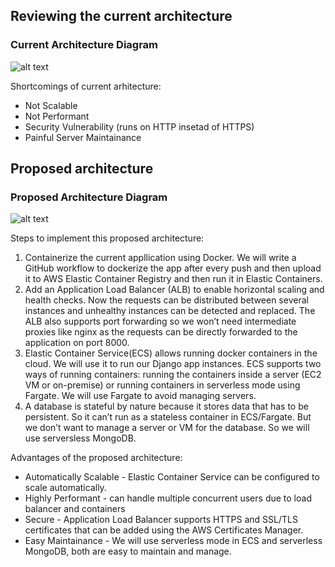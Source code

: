 <h2>Reviewing the current architecture</h2>
<h3>Current Architecture Diagram</h3>

![alt text](https://github.com/Prachit99/PackTravel/blob/ashish_dev/images/previous_architecture.jpg)

Shortcomings of current arhitecture:
- Not Scalable
- Not Performant
- Security Vulnerability (runs on HTTP insetad of HTTPS)
- Painful Server Maintainance

<h2>Proposed architecture</h2>
<h3>Proposed Architecture Diagram</h3>

![alt text](https://github.com/Prachit99/PackTravel/blob/ashish_dev/images/proposed_architecture.png)

Steps to implement this proposed architecture:
1. Containerize the current appllication using Docker. We will write a GitHub workflow to dockerize the app after every push and then upload it to AWS Elastic Container Registry and then run it in Elastic Containers.
2. Add an Application Load Balancer (ALB) to enable horizontal scaling and health checks. Now the requests can be distributed between several instances and unhealthy instances can be detected and replaced. The ALB also supports port forwarding so we won’t need intermediate proxies like nginx as the requests can be directly forwarded to the application on port 8000.
3. Elastic Container Service(ECS) allows running docker containers in the cloud. We will use it to run our Django app instances. ECS supports two ways of running containers: running the containers inside a server (EC2 VM or on-premise) or running containers in serverless mode using Fargate. We will use Fargate to avoid managing servers.
4. A database is stateful by nature because it stores data that has to be persistent. So it can’t run as a stateless container in ECS/Fargate. But we don’t want to manage a server or VM for the database. So we will use serversless MongoDB.

Advantages of the proposed architecture:
- Automatically Scalable - Elastic Container Service can be configured to scale automatically.
- Highly Performant - can handle multiple concurrent users due to load balancer and containers
- Secure - Application Load Balancer supports HTTPS and SSL/TLS certificates that can be added using the AWS Certificates Manager.
- Easy Maintainance - We will use serverless mode in ECS and serverless MongoDB, both are easy to maintain and manage. 
